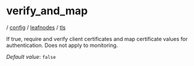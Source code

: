 # verify_and_map

/ [config](/ref/config/index.md) / [leafnodes](/ref/config/config/leafnodes/index.md) / [tls](/ref/config/config/leafnodes/tls/index.md)

If true, require and verify client certificates and map certificate values for authentication. Does not apply to monitoring.

_Default value_: `false`
